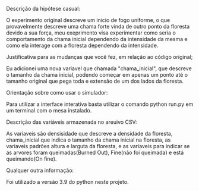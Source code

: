 Descrição da hipótese casual:

O experimento original descreve um inicio de fogo uniforme, o que provavelmente descreve uma chama forte vinda de outro ponto da floresta devido a sua força, meu exeprimento visa experimentar como seria o comportamento da chama inicial dependendo da intensidade da mesma e como ela interage com a floresta dependendo da intensidade.

Justificativa para as mudanças que você fez, em relação ao código original;

Eu adicionei uma nova variavel que chamada "chama_inicial", que descreve o tamanho da chama inicial, podendo começar em apenas um ponto até o tamanho original que pega toda e extensão de um dos lados da floresta.

Orientação sobre como usar o simulador:

Para utilizar a interface interativa basta utilizar o comando python run.py em um terminal com o mesa instalado.

Descrição das variáveis armazenada no areuivo CSV:

As variaveis são densisidade que descreve a densidade da floresta, chama_inicial que indica o tamanho da chama inicial na floresta, as variaveis padrões altura e larguta da floresta, e as variaveis para indicar se as arvores foram queimadas(Burned Out), Fine(não foi queimada) e está queimando(On fine).

Qualquer outra informação:

Foi utilizado a versão 3.9 do python neste projeto. 

